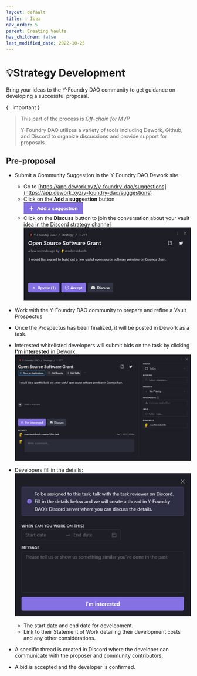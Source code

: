 ```yaml
---
layout: default
title: 💡 Idea
nav_order: 5
parent: Creating Vaults
has_children: false
last_modified_date: 2022-10-25
---
```


# 💡Strategy Development

Bring your ideas to the Y-Foundry DAO community to get guidance on developing a successful proposal.

{: .important }
> This part of the process is _Off-chain for MVP_
>
> Y-Foundry DAO utilizes a variety of tools including Dework, Github, and Discord to organize discussions and provide support for proposals.

## Pre-proposal

* Submit a Community Suggestion in the Y-Foundry DAO Dework site. 
    * Go to [https://app.dework.xyz/y-foundry-dao/suggestions](https://app.dework.xyz/y-foundry-dao/suggestions)
	* Click on the **Add a suggestion** button  
	![Add a suggestion button in Dework](../../../assets/images/screenshots/add-suggestion.png)
	* Click on the **Discuss** button to join the conversation about your vault idea in the Discord strategy channel
![Details on community suggestion in Dework](../../../assets/images/screenshots/discuss-vault-discord.png)

* Work with the Y-Foundry DAO community to prepare and refine a Vault Prospectus

* Once the Prospectus has been finalized, it will be posted in Dework as a task.

* Interested whitelisted developers will submit bids on the task by clicking **I'm interested** in Dework.
![Community Suggestion turned task in Dework](../../../assets/images/screenshots/developers-bid.png)

* Developers fill in the details:
![Developers submit details in Dework and Discord](../../../assets/images/screenshots/developers-submit-sow.png)
	* The start date and end date for development.
	* Link to their Statement of Work detailing their development costs and any other considerations.

* A specific thread is created in Discord where the developer can communicate with the proposer and community contributors.

* A bid is accepted and the developer is confirmed.

